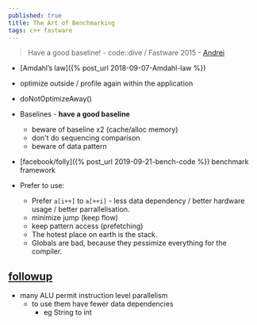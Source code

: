 ```yaml
---
published: true
title: The Art of Benchmarking
tags: c++ fastware
---
```

> Have a good baseline! - code::dive / Fastware 2015 - [Andrei](https://www.youtube.com/watch?v=vrfYLlR8X8k)

- [Amdahl’s law]({% post_url 2018-09-07-Amdahl-law %})
- optimize outside / profile again within the application
- doNotOptimizeAway()

- Baselines - **have a good baseline**
	- beware of baseline x2 (cache/alloc memory)
    - don't do sequencing comparison
    - beware of data pattern
- [facebook/folly]({% post_url 2019-09-21-bench-code %}) benchmark framework

- Prefer to use:
	- Prefer `a[i++]` to `a[++i]` - less data dependency / better hardware usage / better parrallelisation. 
    - minimize jump (keep flow)
    - keep pattern access (prefetching)
    - The hotest place on earth is the stack.
    - Globals are bad, because they pessimize everything for the compiler.

## [followup](https://www.youtube.com/watch?v=9tvbz8CSI8M)
- many ALU permit instruction level parallelism
    - to use them have fewer data dependencies
		- eg String to int
